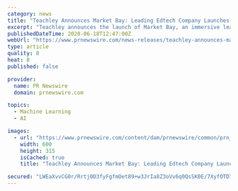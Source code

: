 ```yaml
---
category: news
title: "Teachley Announces Market Bay: Leading Edtech Company Launches Mathematical Learning Game for Children"
excerpt: "Teachley announces the launch of Market Bay, an immersive learning game for children grades K-5 that teaches the base ten number"
publishedDateTime: 2020-06-18T12:47:00Z
webUrl: "https://www.prnewswire.com/news-releases/teachley-announces-market-bay-leading-edtech-company-launches-mathematical-learning-game-for-children-301079524.html"
type: article
quality: 8
heat: 8
published: false

provider:
  name: PR Newswire
  domain: prnewswire.com

topics:
  - Machine Learning
  - AI

images:
  - url: "https://www.prnewswire.com/content/dam/prnewswire/common/prn_facebook_sharing_logo.jpg"
    width: 600
    height: 315
    isCached: true
    title: "Teachley Announces Market Bay: Leading Edtech Company Launches Mathematical Learning Game for Children"

secured: "LWEaXvvCG0r/Rrtj0D3fyFgfmOet89+w3JrIa8Z3oVv6q0QsSK0E/7XyfOTD7ocwJvb5KhftluDwhd4lraOTvhJrF47JqRh15mfpuue+PI8RX6ExE6nqXaDeLgTy/G8NS6Jb3P+DyAcE8ga8QRRIGkcVidYOK+UvgFKrrVnxVBVHtdzRYY34uHqgcArxiPydLyRG/3iSR2grqQ3PahLw5mzVxoSVpCl9JiShpE4MvSQP0pzNPuUJmNS8fRbnFrx+2mTXmzV0W6UC+fMXKboZYOCaBu/p2+ph1Ndg04P288uGpqTOb6dlxV+CAWok9cPeabnaHktCKfGFksyJI54C9Q==;Saj1eUETHIkgM83/qQBNCw=="
---
```


